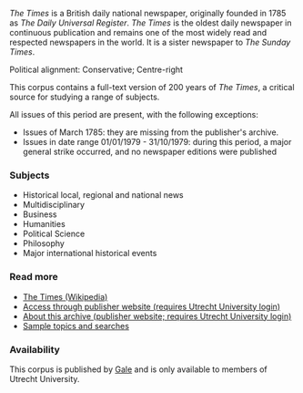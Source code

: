*The Times* is a British daily national newspaper, originally founded in 1785 as *The Daily Universal Register*. *The Times* is the oldest daily newspaper in continuous publication and remains one of the most widely read and respected newspapers in the world. It is a sister newspaper to *The Sunday Times*.

Political alignment: Conservative; Centre-right

This corpus contains a full-text version of 200 years of *The Times*, a critical source for studying a range of subjects.

All issues of this period are present, with the following exceptions:
- Issues of March 1785: they are missing from the publisher's archive.
- Issues in date range 01/01/1979 - 31/10/1979: during this period, a major general strike occurred, and no newspaper editions were published

### Subjects

- Historical local, regional and national news
- Multidisciplinary
- Business
- Humanities
- Political Science
- Philosophy
- Major international historical events

### Read more

- [The Times (Wikipedia)](https://en.wikipedia.org/wiki/The_Times)
- [Access through publisher website (requires Utrecht University login)](https://go-gale-com.proxy.library.uu.nl/ps/start.do?p=TTDA&u=utrecht)
- [About this archive (publisher website; requires Utrecht University login)](https://go-gale-com.proxy.library.uu.nl/ps/helpCenter?userGroupName=utrecht&inPS=true&nspage=true&prodId=TTDA&docId=QCOGMG579883681)
- [Sample topics and searches](https://go-gale-com.proxy.library.uu.nl/ps/helpCenter?userGroupName=utrecht&inPS=true&nspage=true&prodId=TTDA&docId=GCANVE436736839&title=Sample%20Topics%20and%20Searches)

### Availability

This corpus is published by [Gale](https://en.wikipedia.org/wiki/Gale_(publisher)) and is only available to members of Utrecht University.
